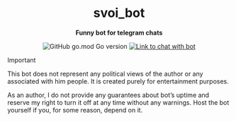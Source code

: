 <div align="center">
  <h1>svoi_bot</h1>
  <p>
    <strong>Funny bot for telegram chats</strong>
  </p>
  <p>

![GitHub go.mod Go version](https://img.shields.io/github/go-mod/go-version/LeKSuS-04/svoi)
[![Link to chat with bot](https://img.shields.io/badge/Telegram-bot-blue?logo=telegram)](https://t.me/svoooo_bot)

  </p>
</div>

> [!IMPORTANT]
> This bot does not represent any political views of the author or any associated with him people. It is created purely for entertainment purposes.
>
> As an author, I do not provide any guarantees about bot’s uptime and reserve my right to turn it off at any time without any warnings. Host the bot yourself if you, for some reason, depend on it.
